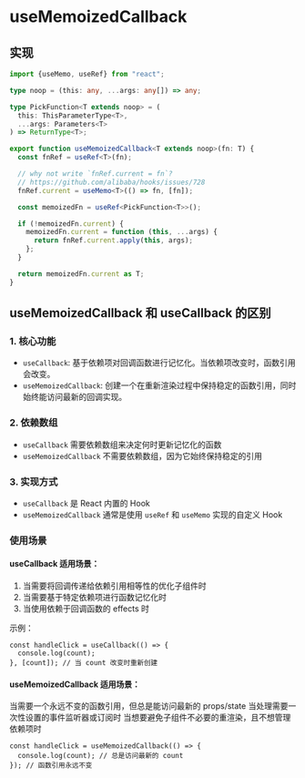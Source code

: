 # useMemoizedCallback

## 实现

```ts
import {useMemo, useRef} from "react";

type noop = (this: any, ...args: any[]) => any;

type PickFunction<T extends noop> = (
  this: ThisParameterType<T>,
  ...args: Parameters<T>
) => ReturnType<T>;

export function useMemoizedCallback<T extends noop>(fn: T) {
  const fnRef = useRef<T>(fn);

  // why not write `fnRef.current = fn`?
  // https://github.com/alibaba/hooks/issues/728
  fnRef.current = useMemo<T>(() => fn, [fn]);

  const memoizedFn = useRef<PickFunction<T>>();

  if (!memoizedFn.current) {
    memoizedFn.current = function (this, ...args) {
      return fnRef.current.apply(this, args);
    };
  }

  return memoizedFn.current as T;
}
```

## useMemoizedCallback 和 useCallback 的区别

### 1. 核心功能
- `useCallback`: 基于依赖项对回调函数进行记忆化。当依赖项改变时，函数引用会改变。
- `useMemoizedCallback`: 创建一个在重新渲染过程中保持稳定的函数引用，同时始终能访问最新的回调实现。

### 2. 依赖数组
- `useCallback` 需要依赖数组来决定何时更新记忆化的函数
- `useMemoizedCallback` 不需要依赖数组，因为它始终保持稳定的引用

### 3. 实现方式
- `useCallback` 是 React 内置的 Hook
- `useMemoizedCallback` 通常是使用 `useRef` 和 `useMemo` 实现的自定义 Hook

### 使用场景

#### useCallback 适用场景：
1. 当需要将回调传递给依赖引用相等性的优化子组件时
2. 当需要基于特定依赖项进行函数记忆化时
3. 当使用依赖于回调函数的 effects 时

示例：
```tsx
const handleClick = useCallback(() => {
  console.log(count);
}, [count]); // 当 count 改变时重新创建
```

#### useMemoizedCallback 适用场景：
当需要一个永远不变的函数引用，但总是能访问最新的 props/state
当处理需要一次性设置的事件监听器或订阅时
当想要避免子组件不必要的重渲染，且不想管理依赖项时

```tsx
const handleClick = useMemoizedCallback(() => {
  console.log(count); // 总是访问最新的 count
}); // 函数引用永远不变
```